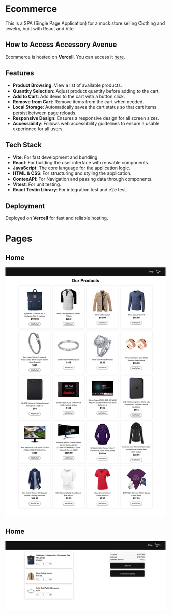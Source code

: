 # Ecommerce

This is a SPA (Single Page Application) for a mock store selling Clothing and jewelry, built with React and Vite.

## How to Access Accessory Avenue

Ecommerce is hosted on **Vercell**. You can access it [here](https://ecomm-typescript-arav.vercel.app/).

## Features

- **Product Browsing**: View a list of available products.
- **Quantity Selection**: Adjust product quantity before adding to the cart.
- **Add to Cart**: Add items to the cart with a button click.
- **Remove from Cart**: Remove items from the cart when needed.
- **Local Storage**: Automatically saves the cart status so that cart items persist between page reloads.
- **Responsive Design**: Ensures a responsive design for all screen sizes.
- **Accessibility**: Follows web accessibility guidelines to ensure a usable experience for all users.

## Tech Stack

- **Vite**: For fast development and bundling.
- **React**: For building the user interface with reusable components.
- **JavaScript**: The core language for the application logic.
- **HTML & CSS**: For structuring and styling the application.
- **ContexAPI**: For Navigation and passing data through components.
- **Vitest**: For unit testing.
- **React Testin Library**: For integration test and e2e test.
  

## Deployment

Deployed on **Vercell** for fast and reliable hosting.

# Pages

## Home
![Homepage Screenshot](public/Home.png)

## Home
![Homepage Screenshot](public/Cart.png)
